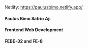 Netlify: https://paulusbimo.netlify.app/
#### Paulus Bimo Satrio Aji
#### Frontend Web Development
#### FEBE-32 and FE-8